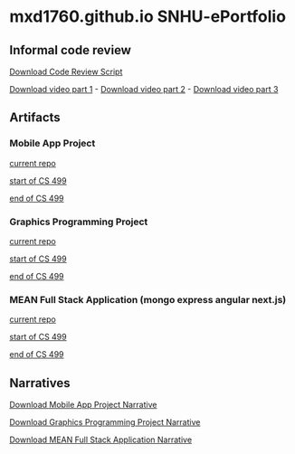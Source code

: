 # mxd1760.github.io SNHU-ePortfolio

## Informal code review

[Download Code Review Script](Milestones/Milestone_1_Code_Review_Script.docx)

[Download video part 1](Milestones/Milestone_1_Code_Review_Part_1.mp4) - 
[Download video part 2](Milestones/Milestone_1_Code_Review_Part_2.mp4) - 
[Download video part 3](Milestones/Milestone_1_Code_Review_Part_3.mp4)

## Artifacts

### Mobile App Project
[current repo](https://github.com/mxd1760/InventoryTrackingApp)

[start of CS 499](https://github.com/mxd1760/InventoryTrackingApp/commit/416eece)

[end of CS 499](https://github.com/mxd1760/InventoryTrackingApp/commit/6be7eb3)

### Graphics Programming Project
[current repo](https://github.com/mxd1760/3DSceneFromPrimitives)

[start of CS 499](https://github.com/mxd1760/3DSceneFromPrimitives/commit/beac31e)

[end of CS 499](https://github.com/mxd1760/3DSceneFromPrimitives/commit/997e913)

### MEAN Full Stack Application (mongo express angular next.js)
[current repo](https://github.com/mxd1760/Travlr-Web-App)

[start of CS 499](https://github.com/mxd1760/Travlr-Web-App/commit/f5f6887)

[end of CS 499](https://github.com/mxd1760/Travlr-Web-App/commit/20a771c)

## Narratives 

[Download Mobile App Project Narrative](Milestones/Milestone_2_Narrative.docx)

[Download Graphics Programming Project Narrative](Milestones/Milestone_3_narrative.docx)

[Download MEAN Full Stack Application Narrative](Milestones/Milestone_4_narrative.docx)
